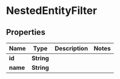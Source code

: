 

# NestedEntityFilter


## Properties

Name | Type | Description | Notes
------------ | ------------- | ------------- | -------------
**id** | **String** |  | 
**name** | **String** |  | 



